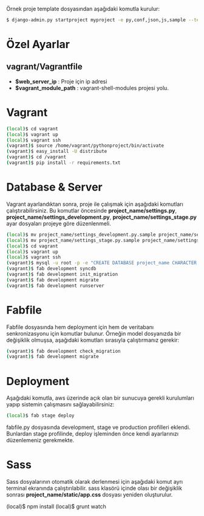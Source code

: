 Örnek proje template dosyasından aşağıdaki komutla kurulur:

```bash
$ django-admin.py startproject myproject -e py,conf,json,js,sample --template=https://github.com/omerucel/django-project-template/archive/master.zip
```

# Özel Ayarlar

## vagrant/Vagrantfile

- **$web_server_ip** : Proje için ip adresi
- **$vagrant_module_path** : vagrant-shell-modules projesi yolu.

# Vagrant

```bash
(local)$ cd vagrant
(local)$ vagrant up
(local)$ vagrant ssh
(vagrant)$ source /home/vagrant/pythonproject/bin/activate
(vagrant)$ easy_install -U distribute
(vagrant)$ cd /vagrant
(vagrant)$ pip install -r requirements.txt
```

# Database & Server

Vagrant ayarlandıktan sonra, proje ile çalışmak için aşağıdaki komutları çalıştırabilirsiniz. Bu komutlar öncesinde **project_name/settings.py**, **project_name/settings_development.py**, **project_name/settings_stage.py** ayar dosyaları projeye göre düzenlenmeli.

```bash
(local)$ mv project_name/settings_development.py.sample project_name/settings_development.py
(local)$ mv project_name/settings_stage.py.sample project_name/settings_stage.py
(local)$ cd vagrant
(local)$ vagrant up
(local)$ vagrant ssh
(vagrant)$ mysql -u root -p -e "CREATE DATABASE project_name CHARACTER SET utf8 COLLATE utf8_general_ci;"
(vagrant)$ fab development syncdb
(vagrant)$ fab development init_migration
(vagrant)$ fab development migrate
(vagrant)$ fab development runserver
```
# Fabfile

Fabfile dosyasında hem deployment için hem de veritabanı senkronizasyonu için komutlar bulunur. Örneğin model dosyanızda bir değişiklik olmuşsa, aşağıdaki komutları sırasıyla çalıştırmanız gerekir:

```bash
(vagrant)$ fab development check_migration
(vagrant)$ fab development migrate
```

# Deployment

Aşağıdaki komutla, aws üzerinde açık olan bir sunucuya gerekli kurulumları yapıp sistemin çalışmasını sağlayabilirsiniz:

```bash
(local)$ fab stage deploy
```

fabfile.py dosyasında development, stage ve production profilleri eklendi. Bunlardan stage profilinde, deploy işleminden önce kendi ayarlarınızı düzenlemeniz gerekmekte.

# Sass

Sass dosyalarının otomatik olarak derlenmesi için aşağıdaki komut ayrı terminal ekranında çalıştırılabilir. sass klasörü içinde olası bir değişiklik sonrası **project_name/static/app.css** dosyası yeniden oluşturulur.

(local)$ npm install
(local)$ grunt watch